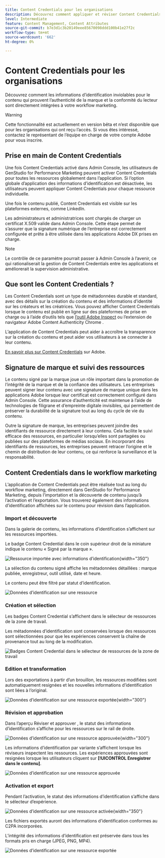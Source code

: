 ```yaml
---
title: Content Credentials pour les organisations
description: Découvrez comment appliquer et réviser Content Credentials dans GenStudio for Performance Marketing.
level: Intermediate
feature: Content Management, Content Attributes
source-git-commit: b7e3d1c3b20149eee85670098ddd100b41e27f2c
workflow-type: tm+mt
source-wordcount: '662'
ht-degree: 0%

---
```


# Content Credentials pour les organisations

Découvrez comment les informations d’identification inviolables pour le contenu qui prouvent l’authenticité de la marque et la conformité du lecteur sont directement intégrées à votre workflow marketing.

>[!WARNING]
>
>Cette fonctionnalité est actuellement en version bêta et n’est disponible que pour les organisations qui ont reçu l’accès. Si vous êtes intéressé, contactez le représentant de l’équipe en charge de votre compte Adobe pour vous inscrire.


## Prise en main de Content Credentials

Une fois Content Credentials activé dans Admin Console, les utilisateurs de GenStudio for Performance Marketing peuvent activer Content Credentials pour toutes les ressources globalement dans l’application. Si l’option globale d’application des informations d’identification est désactivée, les utilisateurs peuvent appliquer Content Credentials pour chaque ressource individuelle.

Une fois le contenu publié, Content Credentials est visible sur les plateformes externes, comme LinkedIn.

Les administrateurs et administratrices sont chargés de charger un certificat X.509 valide dans Admin Console. Cette étape permet de s’assurer que la signature numérique de l’entreprise est correctement configurée et prête à être utilisée dans les applications Adobe DX prises en charge.

>[!NOTE]
>
>Le contrôle de ce paramètre pourrait passer à Admin Console à l’avenir, ce qui rationaliserait la gestion de Content Credentials entre les applications et améliorerait la supervision administrative.

## Que sont les Content Credentials ? 

Les Content Credentials sont un type de métadonnées durable et standard, avec des détails sur la création du contenu et des informations d’identité sur les créateurs et les créatrices. Vous pouvez afficher Content Credentials lorsque le contenu est publié en ligne sur des plateformes de prise en charge ou à l’aide d’outils tels que [l’outil Adobe Inspect](https://contentauthenticity.adobe.com/inspect) ou l’extension de navigateur Adobe Content Authenticity Chrome [](https://helpx.adobe.com/creative-cloud/help/cai/adobe-content-authenticity-chrome-browser-extension.html).  

L’application de Content Credentials peut aider à accroître la transparence sur la création du contenu et peut aider vos utilisateurs à se connecter à leur contenu.

[En savoir plus sur Content Credentials](https://helpx.adobe.com/fr/creative-cloud/help/content-credentials.html) sur Adobe.

## Signature de marque et suivi des ressources

Le contenu signé par la marque joue un rôle important dans la promotion de l’intégrité de la marque et de la confiance des utilisateurs. Les entreprises peuvent signer leur contenu avec une signature de marque unique dans les applications Adobe lorsque leur certificat est correctement configuré dans Admin Console. Cette assurance d’authenticité est maintenue à l’aide de technologies de filigrane et d’empreinte digitale invisibles, qui permettent de préserver la durabilité de la signature tout au long du cycle de vie du contenu.

Outre la signature de marque, les entreprises peuvent joindre des identifiants de ressource directement à leur contenu. Cela facilite le suivi efficace des ressources, en particulier lorsqu’elles sont partagées ou publiées sur des plateformes de médias sociaux. En incorporant des identifiants de ressources, les entreprises peuvent retracer l’origine et le chemin de distribution de leur contenu, ce qui renforce la surveillance et la responsabilité.

## Content Credentials dans le workflow marketing

L’application de Content Credentials peut être réalisée tout au long du workflow marketing, directement dans GenStudio for Performance Marketing, depuis l’importation et la découverte de contenu jusqu’à l’activation et l’exportation. Vous trouverez également des informations d’identification affichées sur le contenu pour révision dans l’application.

### Import et découverte

Dans la galerie de contenu, les informations d’identification s’affichent sur les ressources importées.

Le badge Content Credential dans le coin supérieur droit de la miniature indique le contenu « Signé par la marque ».

![Ressource importée avec informations d’identification](./images/import-discovery1.png){width="350"}

La sélection du contenu signé affiche les métadonnées détaillées : marque publiée, enregistreur, outil utilisé, date et heure.

Le contenu peut être filtré par statut d’identification.

![Données d’identification sur une ressource](./images/import-discovery2.png)

### Création et sélection

Les badges Content Credential s’affichent dans le sélecteur de ressources de la zone de travail.

Les métadonnées d’identification sont conservées lorsque des ressources sont sélectionnées pour que les expériences conservent la chaîne de provenance tout au long de la modification.

![Badges Content Credential dans le sélecteur de ressources de la zone de travail](./images/creation-selection1.png)

### Edition et transformation

Lors des exportations à partir d’un brouillon, les ressources modifiées sont automatiquement resignées et les nouvelles informations d’identification sont liées à l’original.

![Données d’identification sur une ressource exportée](./images/edit-and-transformation1.png){width="300"}

### Révision et approbation

Dans l’aperçu Réviser et approuver , le statut des informations d’identification s’affiche pour les ressources sur le rail de droite.

![Données d’identification sur une ressource approuvée](./images/review-and-approve1.png){width="300"}

Les informations d’identification par variante s’affichent lorsque les réviseurs inspectent les ressources. Les expériences approuvées sont resignées lorsque les utilisateurs cliquent sur **[!UICONTROL Enregistrer dans le contenu]**.

![Données d’identification sur une ressource approuvée](./images/review-and-approve2.png)

### Activation et export

Pendant l’activation, le statut des informations d’identification s’affiche dans le sélecteur d’expérience.

![Données d’identification sur une ressource activée](./images/activate-export1.png){width="350"}

Les fichiers exportés auront des informations d’identification conformes au C2PA incorporées.

L’intégrité des informations d’identification est préservée dans tous les formats pris en charge (JPEG, PNG, MP4).

![Données d’identification sur une ressource exportée](./images/activate-export2.png)

